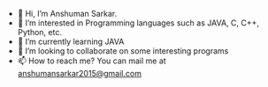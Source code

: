 - 👋 Hi, I’m Anshuman Sarkar.
- 👀 I’m interested in Programming languages such as JAVA, C, C++, Python, etc.
- 🌱 I’m currently learning JAVA
- 💞️ I’m looking to collaborate on some interesting programs
- 📫 How to reach me? You can mail me at anshumansarkar2015@gmail.com

<!---
AnshumanSarkar2001/AnshumanSarkar2001 is a ✨ special ✨ repository because its `README.md` (this file) appears on your GitHub profile.
You can click the Preview link to take a look at your changes.
--->
